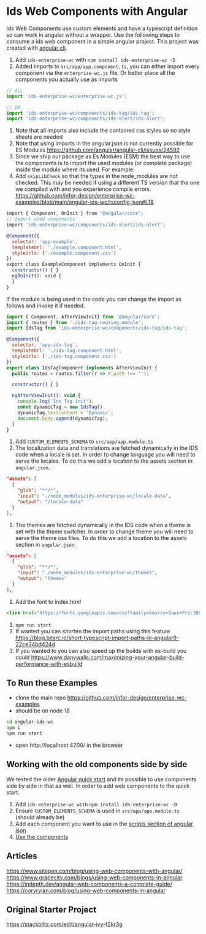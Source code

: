 # Ids Web Components with Angular

Ids Web Components use custom elements and have a typescript definition so can work in angular without a wrapper. Use the following steps to consume a ids web component in a simple angular project. This project was created with [angular cli](https://angular.io/cli).

1. Add `ids-enterprise-wc` with `npm install ids-enterprise-wc -D`
1. Added imports to `src/app/app.component.ts`, you can either import every component via the `enterprise-wc.js` file. Or better place all the components you actually use as imports

```js
// ALL
import 'ids-enterprise-wc/enterprise-wc.js';

// OR 
import 'ids-enterprise-wc/components/ids-tag/ids-tag';
import 'ids-enterprise-wc/components/ids-alert/ids-alert';
```

1. Note that all imports also include the contained css styles so no style sheets are needed
1. Note that using imports in the angular.json is not currently possible for ES Modules https://github.com/angular/angular-cli/issues/24592
1. Since we ship our package as Es Modules (ESM) the best way to use the components is to import the used modules (or complete package) inside the module where its used. For example:
1. Add `skipLibCheck` so that the types in the node_modules are not checked. This may be needed if using a different TS version that the one we compiled with and you experience compile errors. https://github.com/infor-design/enterprise-wc-examples/blob/main/angular-ids-wc/tsconfig.json#L18

```js
import { Component, OnInit } from '@angular/core';
// Import used components
import 'ids-enterprise-wc/components/ids-alert/ids-alert';

@Component({
  selector: 'app-example',
  templateUrl: './example.component.html',
  styleUrls: ['./example.component.css']
})
export class ExampleComponent implements OnInit {
  constructor() { }
  ngOnInit(): void {
  }
}
```

If the module is being used in the code you can change the import as follows and invoke it if needed.

```js
import { Component, AfterViewInit} from '@angular/core';
import { routes } from './ids-tag-routing.module';
import IdsTag from 'ids-enterprise-wc/components/ids-tag/ids-tag';

@Component({
  selector: 'app-ids-tag',
  templateUrl: './ids-tag.component.html',
  styleUrls: ['./ids-tag.component.css']
})
export class IdsTagComponent implements AfterViewInit {
  public routes = routes.filter(r => r.path !== '');

  constructor() { }

  ngAfterViewInit(): void {
    console.log('Ids Tag init');
    const dynamicTag = new IdsTag()
    dynamicTag.textContent = 'Dynamic';
    document.body.append(dynamicTag);
  }
}
```

1. Add `CUSTOM_ELEMENTS_SCHEMA` to `src/app/app.module.ts`
1. The localization data and translations are fetched dynamically in the IDS code when a locale is set. In order to change language you will need to serve the locales. To do this we add a location to the assets section in `angular.json`.

```json
"assets": [
  {
    "glob": "**/*",
    "input": "./node_modules/ids-enterprise-wc/locale-data",
    "output": "/locale-data"
  }
],
```
1. The themes are fetched dynamically in the IDS code when a theme is set with the theme switcher. In order to change theme you will need to serve the theme css files. To do this we add a location to the assets section in `angular.json`.

```json
"assets": [
  {
    "glob": "**/*",
    "input": "./node_modules/ids-enterprise-wc/themes",
    "output": "themes"
  }
],
```
1. Add the font to index.html 
```html
<link href="https://fonts.googleapis.com/css?family=Source+Sans+Pro:300,400,600&amp;display=swap" rel="stylesheet">
```
1. `npm run start`
1. If wanted you can shorten the import paths using this feature https://blog.bitsrc.io/short-typescript-import-paths-in-angular9-22ce34bd424d 
1. If you wanted to you can also speed up the builds with es-build you  could https://www.danywalls.com/maximizing-your-angular-build-performance-with-esbuild

## To Run these Examples

- clone the main repo https://github.com/infor-design/enterprise-wc-examples
- should be on node 18

```sh
cd angular-ids-wc
npm i
npm run start
```

- open http://localhost:4200/ in the browser
 
## Working with the old components side by side

We tested the older [Angular quick start](https://github.com/infor-design/enterprise-ng-quickstart) and its possible to use components side by side in that as well. In order to add web components to the quick start.

1. Add `ids-enterprise-wc with` `npm install ids-enterprise-wc -D`
1. Ensure `CUSTOM_ELEMENTS_SCHEMA` is used in `src/app/app.module.ts` (should already be)
1. Add each component you want to use in the [scripts section of angular json](https://github.com/infor-design/enterprise-ng-quickstart/blob/main/angular.json#L46-L47)
1. [Use the components](https://github.com/infor-design/enterprise-ng-quickstart/blob/main/src/app/app.component.html#L24)

## Articles

https://www.sitepen.com/blog/using-web-components-with-angular/
https://www.grapecity.com/blogs/using-web-components-in-angular
https://indepth.dev/angular-web-components-a-complete-guide/
https://coryrylan.com/blog/using-web-components-in-angular

## Original Starter Project

https://stackblitz.com/edit/angular-ivy-f2kr3g
